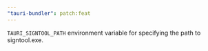 ```yaml
---
"tauri-bundler": patch:feat
---
```


`TAURI_SIGNTOOL_PATH` environment variable for specifying the path to signtool.exe.
